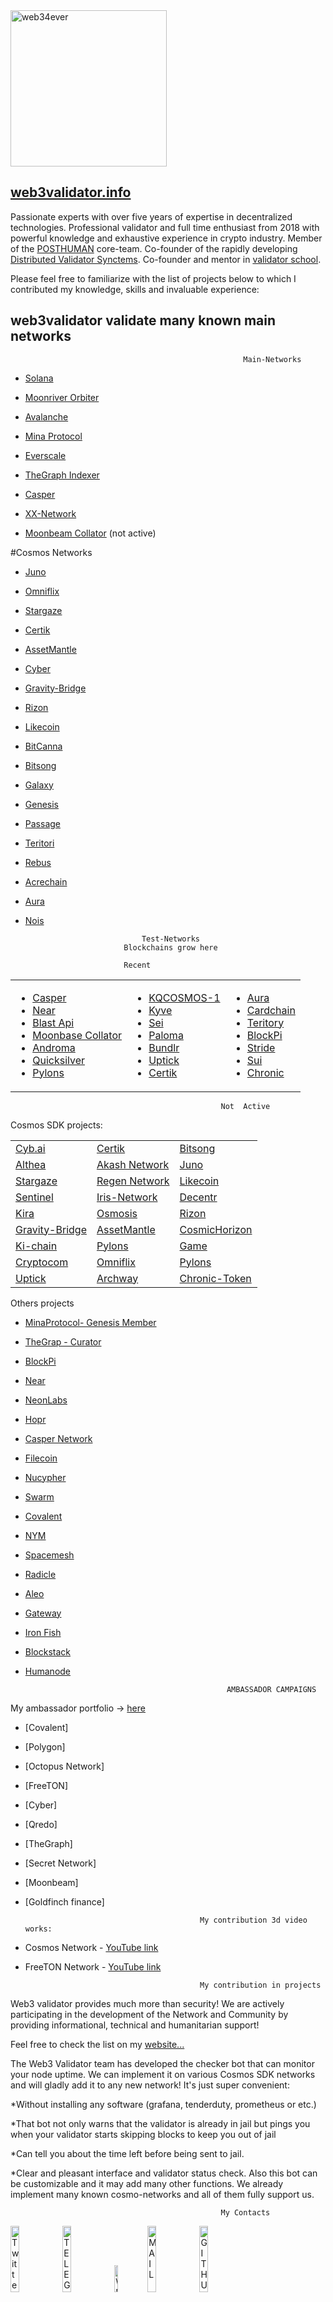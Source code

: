 
<img src="https://user-images.githubusercontent.com/59205554/217953492-bdb6892e-918b-4981-8968-cf8b6f263ddd.png" alt="web34ever" width="250" height="250">

## [web3validator.info](https://web3validator.info/)
Passionate experts with over five years of expertise in decentralized technologies. Professional validator and full time enthusiast from 2018 with powerful knowledge and exhaustive experience in crypto industry.
Member of the [POSTHUMAN](https://posthuman.digital/team) core-team.
Co-founder of the rapidly developing [Distributed Validator Synctems](https://validators.network/). 
Co-founder and mentor in [validator school](https://github.com/Distributed-Validators-Synctems/Validator-School). 


Please feel free to familiarize with the list of projects below to which I contributed my knowledge, skills and invaluable experience:

##                                web3validator validate many known main networks
                                                        Main-Networks
								 	
				
- [Solana](https://www.validators.app/validators/mainnet/7MTjmteQHhthwwTZhUzsc2dP4NBvGNRqj8jzdqNxHFGE?locale=en&order=&refresh=)

- [Moonriver Orbiter](https://moonriver.subscan.io/extrinsic/0x48bbd6a6ac37db20ffabf8a33e737c5fbaab26cc5272e5186690b8ccfa379e22)

- [Avalanche](https://avascan.info/staking/validator/NodeID-5uYQ6R4WF7kmGfraM9LtsUJG2CDmh78Lf)

- [Mina Protocol](https://minaexplorer.com/wallet/B62qrnPdz8HpsDJfGHirDLpVrN2VeyeitdaTKBaccWtHpeVW9Hgwi75)
		
- [Everscale](https://ton.live/depools/depoolDetails?id=0%3Ae108fbffddd3999898788f59b267a0641287703866845d1734be5cd7f637473c)

- [TheGraph Indexer](https://thegraph.com/explorer/profile?id=0xd93456bf656436e66a8e0a8835c43a6f59afbb37&view=Indexing)	

- [Casper](https://cspr.live/account/018dc552de3c403dbefe03a9c604e11346d96159ed49f9381a55c2e06c45197d43)

- [XX-Network](https://explorer.xx.network/accounts/6VaJ35ts5timzFThyYYyFAcswZ2zs73hzS2RsADPWyXcNwnM)

- [Moonbeam Collator](https://moonbeam.subscan.io/waiting/0x47dd026c7e6c80c78b53811bf17c2cada73bf0d4) (not active)


#Cosmos Networks

- [Juno](https://www.mintscan.io/juno/validators/junovaloper1mxpyg8u68k6a8wdu3hs5whcpw9q285pcpxm5yx)	

- [Omniflix](https://www.mintscan.io/omniflix/validators/omniflixvaloper147l6zgkn7af5d2rgxktt5wavct2l4hf5hf79hm)	

- [Stargaze](https://www.mintscan.io/stargaze/validators/starsvaloper1jg39wazpukeqcytuuad7tsn3end22spg2m4u0x)	

- [Certik](https://www.mintscan.io/certik/validators/certikvaloper1036rphfnyw49fzm5ajfud743j2qutlk9flnnsq)	

- [AssetMantle](https://www.mintscan.io/asset-mantle/validators/mantlevaloper1mzqxq685qd0gvhjelgn0mu58scp9v0v4n80hcy)

- [Cyber](https://cyb.ai/network/bostrom/hero/bostromvaloper15zs0cjct43xs4z4sesxcrynar5mxm82fh73g0j)

- [Gravity-Bridge](https://www.mintscan.io/gravity-bridge/validators/gravityvaloper1exksjeh9c0h03mxsvechrcc6axe56c5a56573y)
 
- [Rizon](https://www.mintscan.io/rizon/validators/rizonvaloper17kpyk8nqwr0dkv4nz5j4d3r9umfm23we0fk8wj)

- [Likecoin](https://www.mintscan.io/likecoin/validators/likevaloper1yxzlyqmje82kc3l6nl3tpxhqs356vvh6emyftv)

- [BitCanna](https://www.mintscan.io/bitcanna/validators/bcnavaloper1ex2m0j9gc7l49lr5qgrhnp7vy83adq0k3uj8pk)

- [Bitsong](https://www.mintscan.io/bitsong/validators/bitsongvaloper139dppl6gyerq8yaweksajut3urwyygsz7r4ej4)

- [Galaxy](https://explorer.postcapitalist.io/galaxy/staking/galaxyvaloper1vm9d3anadzxxw7sp6y57d98dtv2mayxvrxjgnp)

- [Genesis](https://ping.pub/genesisl1/staking/genesisvaloper10x5stkzceeefj87ku75uvjvxyr6zu9rd5a8mp5)

- [Passage](https://www.mintscan.io/passage/validators/pasgvaloper14vyqdka2r444hl6hj29fspa7yta3hu4yc0kk2q)

- [Teritori](https://teritori.explorers.guru/validator/torivaloper1x6vfjy754fvzrlug2kxsp6s54yfj753sjtr70f)

- [Rebus](https://rebus.explorers.guru/validator/rebusvaloper17xkn5uj7nmdgz8d3t6k4pg44d9j7xdh2ll0fyu)

- [Acrechain](https://cosmosrun.info/acre-mainnet/staking/acrevaloper12242xw27r9v2dplr9hhy3ftpgn55tehg8fvz56)

- [Aura](https://aurascan.io/validators/auravaloper1wchng2069u332d5xpwt87gza3jts7g5nja945d)

- [Nois](https://explorer.mcbnode.online/nois-mainnet/staking/noisvaloper1kmf9w8nmvsuaps2kf4smhphnj8unjcak3hczyr)

						        Test-Networks 
							Blockchains grow here
							
							Recent		
				         

<table>
  <tr>
    <td>
      <ul>
        <li><a href="https://testnet.cspr.live/validator/010a6b601408889363dc003943c9234e1bcd9ac074da385c45ff2cd4aa2c9283ce">Casper</a></li>
        <li><a href="https://explorer.shardnet.near.org/nodes/validators">Near</a></li>
        <li><a href="https://houston.blastapi.io/explorer/0xc398f4c0e22c86b5997c089244f8e335ab3edefd">Blast Api</a></li>
        <li><a href="https://moonbase.subscan.io/account/0xBD257396eD62526054f41Be2065b3d1532485189">Moonbase Collator</a></li>
        <li><a href="https://explorer.bccnodes.com/androma/staking/andrvaloper125a32hafpqvxzaxk2rk582ejpua8jk072udnfe">Androma</a></li>
        <li><a href="https://quicksilver.explorers.guru/validator/quickvaloper1xz2le0jnrzv9eqedd9ldj3lsyf3qss4tj8xn4ze/">Quicksilver</a></li>
        <li><a href="https://wallet.pylons.tech/validator/pylovaloper1tdmeurwdu9ew5rlw04wjsc65caaqug274h3fwx">Pylons</a></li>
      </ul>
    </td>
    <td>
      <ul>
        <li><a href="https://testnet.explorer.testnet.run/kqcosmos-1/staking">KQCOSMOS-1</a></li>
        <li><a href="https://explorer.kyve.network/korellia/staking/kyvevaloper16hnse4c852xg4vxjnqhx648e02z32n72l66nv7">Kyve</a></li>
        <li><a href="https://sei.explorers.guru/validator/seivaloper123ywh7wtrrcwx0q5pmwx585ayrgfym433qqhze">Sei</a></li>
        <li><a href="https://paloma.explorers.guru/validator/palomavaloper1ysyl8t7ghue2gsdv82hr22mcrquekd0x5jtshf">Paloma</a></li>
        <li><a href="https://bundlr.network/explorer/Ry2bDGfBIvYtvDPYnf0eg_ijH4A1EDKaaEEecyjbUQ4">Bundlr</a></li>
        <li><a href="https://explorer.testnet.uptick.network/uptick-network-testnet/staking/uptickvaloper18mcmka5np287fnv9803f8hly29s2yuygp0a5kx">Uptick</a></li>
        <li><a href="https://explorer.certik.foundation/validators/certikvaloper1036rphfnyw49fzm5ajfud743j2qutlk9flnnsq?net=shentu-1">Certik</a></li>
      </ul>
    </td>
    <td>
      <ul>
        <li><a href="https://testnet.owlstake.com/Aura-Network/staking/auravaloper1clwszjl2m0zjpu94lyzx8lpmzdv8vgv39xctwk">Aura</a></li>
        <li><a href="https://explorers.acloud.pp.ua/cardchain/staking">Cardchain</a></li>
        <li><a href="https://explorer.ericet.xyz/teritori/staking/torivaloper15vwequkv7mflk86zucqj9kc2nzcfwckvy0nvfa">Teritory</a></li>
        <li><a href="https://testnet.explorer.blockpi.io/hypernode/0xb3480a304a6a8247d6779b8d54fbc6cc14dffd8f?page=5&perPage=20">BlockPi</a></li>
        <li><a href="https://poolparty.stride.zone/STRIDE/staking/stridevaloper1qtxd3zqr8692qha8whjrndf36g4t5sgv7pxvdf">Stride</a></li>
        <li><a href="https://explorer.devnet.sui.io">Sui</a></li>
        <li><a href="https://www.skynetexplorers.com/chronic-token/staking/chronicvaloper1mxpyg8u68k6a8wdu3hs5whcpw9q285pc9jh75t">Chronic</a></li>
        </tr>
</table>
		


                                                   Not  Active

Cosmos SDK projects:


<table>
  <tr>
    <td><a href="https://cyb.ai">Cyb.ai</a></td>
    <td><a href="https://explorer.certik.foundation/validators/certikvaloper1036rphfnyw49fzm5ajfud743j2qutlk9flnnsq?net=shentu-1">Certik</a></td>
    <td><a href="https://explorebitsong.com/staking/bitsongvaloper139dppl6gyerq8yaweksajut3urwyygsz7r4ej4">Bitsong</a></td>
  </tr>
  <tr>
    <td><a href="https://testnet.althea.aneka.io/validators/cosmosvaloper1hv0dcr9l2l090jxtuxu8nsa2jm6h307xfdcwscj">Althea</a></td>
    <td><a href="http://5k6rp916o9807flqte7ruq1bk0.ingress.ewr1p0.mainnet.akashian.io/">Akash Network</a></td>
    <td><a href="https://juno.omniflix.co/">Juno</a></td>
  </tr>
  <tr>
    <td><a href="https://explorer.cygnusx-1.publicawesome.dev/validator/starsvaloper1jg39wazpukeqcytuuad7tsn3end22spg2m4u0x">Stargaze</a></td>
    <td><a href="https://regen.aneka.io/validators?page=active">Regen Network</a></td>
    <td><a href="https://likecoin.bigdipper.live/validator/cosmosvaloper1yxzlyqmje82kc3l6nl3tpxhqs356vvh6eu6q5h">Likecoin</a></td>
  </tr>
  <tr>
    <td><a href="https://explorer.sentinel.co/validator/sentvaloper1qx4p43c480wxsxt63wfdvupzqp4dduknxldygu">Sentinel</a></td>
    <td><a href="#">Iris-Network</a></td>
    <td><a href="https://explorer.decentr.net/validators/decentrvaloper1xmfyelmhajhswh4m2pqxw9vm6yjw3866j4nmls">Decentr</a></td>
  </tr>
  <tr>
    <td><a href="https://github.com/KiraCore/testnet">Kira</a></td>
    <td><a href="https://github.com/osmosis-labs/networks">Osmosis</a></td>
    <td><a href="https://testnet.mintscan.io/rizon/validators/rizonvaloper15sn3ts9jpmf23eskx7730mngftq4gta82y32jf">Rizon</a></td>
  </tr>
  <tr>
    <td><a href="#">Gravity-Bridge</a></td>
    <td><a href="#">AssetMantle</a></td>
    <td><a href="#">CosmicHorizon</a></td>
  </tr>
  <tr>
    <td><a href="#">Ki-chain</a></td>
    <td><a href="https://wallet.pylons.tech/validator/pylovaloper18c2a42u3kfmey32nadk7a4qsc9wrrz8w83muu7">Pylons</a></td>
    <td><a href="https://neuron.game-explorer.io/validators/gamevaloper1v5nsfmmwkvj8t23s5vylzr5l7s6j6zjkppm48q">Game</a></td>
  </tr>
  <tr>
    <td><a href="https://crypto.org/explorer/croeseid/validator/tcrocncl129xlqcjasyzqsc4364x7hc6m6t5w33ruqp53qx">Cryptocom</a></td>
    <td><a href="https://explorer.omniflix.network/validators">Omniflix</a></td>
    <td><a href="https://wallet.pylons.tech/validator/pylovaloper18c2a42u3kfmey32nadk7a4qsc9wrrz8w83muu7">Pylons</a></td>
  </tr>
  <tr>
    <td><a href="https://explorer.testnet.uptick.network/uptick-network-testnet/staking/uptickvaloper18mcmka5np287fnv9803f8hly29s2yuygp0a5kx">Uptick</a></td>
    <td><a href="https://explorer.augusta-1.archway.tech/validator/archwayvaloper1nqkwjumz6s2n6zk9fv5jhldupatzup67uawf96">Archway</a></td>
    <td><a href="https://ping.pub/chronic-token/staking/chronicvaloper1vm9d3anadzxxw7sp6y57d98dtv2mayxv0r7khh">Chronic-Token</a></td>
  </tr>
</table> 






Others projects

- [MinaProtocol- Genesis Member](https://mina.staketab.com/mina/mainnet/validator/B62qrnPdz8HpsDJfGHirDLpVrN2VeyeitdaTKBaccWtHpeVW9Hgwi75)
- [TheGrap - Curator](https://app.poap.xyz/token/469757)
- [BlockPi](https://testnet.explorer.blockpi.io/hypernode/0xb3480a304a6a8247d6779b8d54fbc6cc14dffd8f?networkId=8217&page=1&perPage=100)
- [Near](https://explorer.shardnet.near)
- [NeonLabs](https://neon-labs.org/)
- [Hopr](https://telemetry.polkadot.io/#list/Zeitgeist%20Battery%20Park)
- [Casper Network](https://github.com/cybernekit/casper-node)
- [Filecoin]()
- [Nucypher](https://blog.nucypher.com/the-final-countdown/)
- [Swarm]()
- [Covalent]()
- [NYM]()	
- [Spacemesh]()	
- [Radicle]()		
- [Aleo]()	
- [Gateway]()
- [Iron Fish]()
- [Blockstack]()
- [Humanode]()



                                                   AMBASSADOR CAMPAIGNS
My ambassador portfolio -> [here](https://docs.google.com/document/d/1oxpMh1xUdl2tv-KxstnPIuO8ujJ2GmI_q5mD5gsSfQU/edit)
						   
- [Covalent]
- [Polygon]
- [Octopus Network]
- [FreeTON]
- [Cyber]
- [Qredo]
- [TheGraph]
- [Secret Network]
- [Moonbeam]
- [Goldfinch finance]

                                             My contribution 3d video works:

- Cosmos Network - [YouTube link](https://www.youtube.com/watch?v=cIxdLwKAYYQ&t=6s&ab_channel=PapsanLysenko)
- FreeTON Network - [YouTube link](https://www.youtube.com/watch?v=gi47M7hE1yg&t=11s&ab_channel=PapsanLysenko)

                                             My contribution in projects
					     
Web3 validator provides much more than security! We are actively participating in the development of the Network and Community by providing informational, technical and humanitarian support! 

Feel free to check the list on my [website...](https://web3validator.info/#contribution)

The Web3 Validator team has developed the checker bot that can monitor your node uptime. We can implement it on various Cosmos SDK networks and will gladly add it to any new network! It's just super convenient:

*Without installing any software (grafana, tenderduty, prometheus or etc.)

*That bot not only warns that the validator is already in jail but pings you when your validator starts skipping blocks to keep you out of jail

*Сan tell you about the time left before being sent to jail.

*Clear and pleasant interface and validator status check. 
Also this bot can be customizable and it may add many other functions. We already implement many known cosmo-networks and all of them fully support us.



                                                   My Contacts	


[<img src='https://user-images.githubusercontent.com/83868103/227937841-6e05b933-9534-49f1-808a-efe087a4f7cd.png' alt='Twitter'  width='16.5%'>](https://twitter.com/web34ever)[<img src='https://user-images.githubusercontent.com/83868103/227935592-ea64badd-ceb4-4945-8dfc-f25c787fb29d.png' alt='TELEGRAM'  width='16.5%'>](https://t.me/web34ever)[<img src='https://user-images.githubusercontent.com/59205554/228708583-b9b3c9b9-041e-4f2f-a6f0-3c61c431990a.png' alt='WEBSITE'  width='10.5%'>](https://web3validator.info)[<img src='https://user-images.githubusercontent.com/83868103/227936479-a48e814b-3ec1-4dcb-bd44-96b02d8f55da.png' alt='MAIL'  width='16.5%'>](mailto:web34ever@gmail.com)[<img src='https://user-images.githubusercontent.com/83868103/227948915-65731f97-c406-4d2c-996c-e5440ff67584.png' alt='GITHUB'  width='16.5%'>](https://github.com/web3validator)					   
						   
 - [Telegram](https://t.me/web34ever)
 - [Twitter](https://twitter.com/web34ever)
 - [Keybase](https://keybase.io/web34ever)
 - [GitHub](https://github.com/cybernekit)
 - [Website](https://web3validator.info/)
 - [Discord](https://discord.gg/bvd779GDBt)
						  
						           Infrastructure
             We have used enterprise-level hardware to run nodes for the most popular PoS blockchains since 2018.
                         We use advanced data centers such as: Equinix,StackPath(Edgevanna), OVH
                                              
	Our team validates a huge number of mainnets and participates in various testnet programs. We are very interested in projects in which we can contribute and gain/give additional knowledge.					   
 
